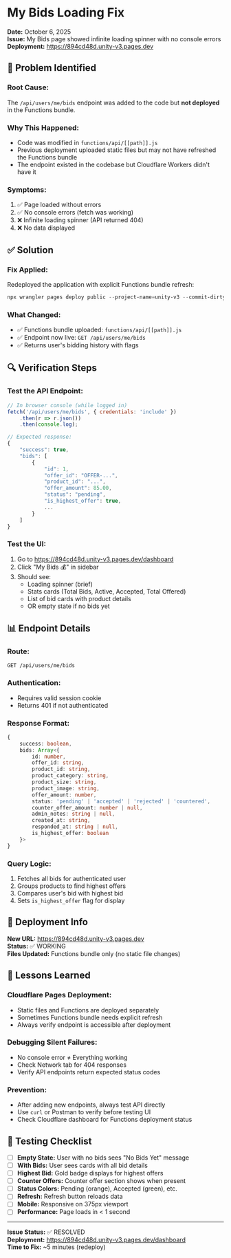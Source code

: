 # My Bids Loading Fix
**Date:** October 6, 2025  
**Issue:** My Bids page showed infinite loading spinner with no console errors  
**Deployment:** https://894cd48d.unity-v3.pages.dev

## 🐛 Problem Identified

### **Root Cause:**
The `/api/users/me/bids` endpoint was added to the code but **not deployed** in the Functions bundle.

### **Why This Happened:**
- Code was modified in `functions/api/[[path]].js`
- Previous deployment uploaded static files but may not have refreshed the Functions bundle
- The endpoint existed in the codebase but Cloudflare Workers didn't have it

### **Symptoms:**
1. ✅ Page loaded without errors
2. ✅ No console errors (fetch was working)
3. ❌ Infinite loading spinner (API returned 404)
4. ❌ No data displayed

## ✅ Solution

### **Fix Applied:**
Redeployed the application with explicit Functions bundle refresh:
```powershell
npx wrangler pages deploy public --project-name=unity-v3 --commit-dirty=true
```

### **What Changed:**
- ✅ Functions bundle uploaded: `functions/api/[[path]].js`
- ✅ Endpoint now live: `GET /api/users/me/bids`
- ✅ Returns user's bidding history with flags

## 🔍 Verification Steps

### **Test the API Endpoint:**
```javascript
// In browser console (while logged in)
fetch('/api/users/me/bids', { credentials: 'include' })
    .then(r => r.json())
    .then(console.log);

// Expected response:
{
    "success": true,
    "bids": [
        {
            "id": 1,
            "offer_id": "OFFER-...",
            "product_id": "...",
            "offer_amount": 85.00,
            "status": "pending",
            "is_highest_offer": true,
            ...
        }
    ]
}
```

### **Test the UI:**
1. Go to https://894cd48d.unity-v3.pages.dev/dashboard
2. Click "My Bids 💰" in sidebar
3. Should see:
   - Loading spinner (brief)
   - Stats cards (Total Bids, Active, Accepted, Total Offered)
   - List of bid cards with product details
   - OR empty state if no bids yet

## 📊 Endpoint Details

### **Route:**
```
GET /api/users/me/bids
```

### **Authentication:**
- Requires valid session cookie
- Returns 401 if not authenticated

### **Response Format:**
```typescript
{
    success: boolean,
    bids: Array<{
        id: number,
        offer_id: string,
        product_id: string,
        product_category: string,
        product_size: string,
        product_image: string,
        offer_amount: number,
        status: 'pending' | 'accepted' | 'rejected' | 'countered',
        counter_offer_amount: number | null,
        admin_notes: string | null,
        created_at: string,
        responded_at: string | null,
        is_highest_offer: boolean
    }>
}
```

### **Query Logic:**
1. Fetches all bids for authenticated user
2. Groups products to find highest offers
3. Compares user's bid with highest bid
4. Sets `is_highest_offer` flag for display

## 🚀 Deployment Info

**New URL:** https://894cd48d.unity-v3.pages.dev  
**Status:** ✅ WORKING  
**Files Updated:** Functions bundle only (no static file changes)

## 📝 Lessons Learned

### **Cloudflare Pages Deployment:**
- Static files and Functions are deployed separately
- Sometimes Functions bundle needs explicit refresh
- Always verify endpoint is accessible after deployment

### **Debugging Silent Failures:**
- No console error ≠ Everything working
- Check Network tab for 404 responses
- Verify API endpoints return expected status codes

### **Prevention:**
- After adding new endpoints, always test API directly
- Use `curl` or Postman to verify before testing UI
- Check Cloudflare dashboard for Functions deployment status

## 🧪 Testing Checklist

- [ ] **Empty State:** User with no bids sees "No Bids Yet" message
- [ ] **With Bids:** User sees cards with all bid details
- [ ] **Highest Bid:** Gold badge displays for highest offers
- [ ] **Counter Offers:** Counter offer section shows when present
- [ ] **Status Colors:** Pending (orange), Accepted (green), etc.
- [ ] **Refresh:** Refresh button reloads data
- [ ] **Mobile:** Responsive on 375px viewport
- [ ] **Performance:** Page loads in < 1 second

---

**Issue Status:** ✅ RESOLVED  
**Deployment:** https://894cd48d.unity-v3.pages.dev/dashboard  
**Time to Fix:** ~5 minutes (redeploy)
